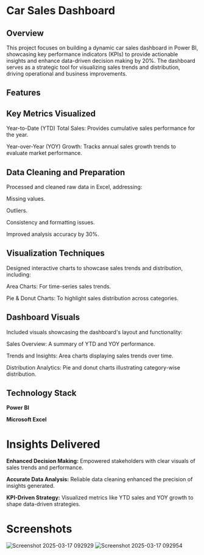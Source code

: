 # Car Sales Dashboard
## Overview
This project focuses on building a dynamic car sales dashboard in Power BI, showcasing key performance indicators (KPIs) to provide actionable insights and enhance data-driven decision making by 20%. The dashboard serves as a strategic tool for visualizing sales trends and distribution, driving operational and business improvements.

## Features
## Key Metrics Visualized

Year-to-Date (YTD) Total Sales: Provides cumulative sales performance for the year.

Year-over-Year (YOY) Growth: Tracks annual sales growth trends to evaluate market performance.

## Data Cleaning and Preparation

Processed and cleaned raw data in Excel, addressing:

Missing values.

Outliers.

Consistency and formatting issues.

Improved analysis accuracy by 30%.

## Visualization Techniques

Designed interactive charts to showcase sales trends and distribution, including:

Area Charts: For time-series sales trends.

Pie & Donut Charts: To highlight sales distribution across categories.

## Dashboard Visuals

Included visuals showcasing the dashboard's layout and functionality:

Sales Overview: A summary of YTD and YOY performance.

Trends and Insights: Area charts displaying sales trends over time.

Distribution Analytics: Pie and donut charts illustrating category-wise distribution.

## Technology Stack
__Power BI__

__Microsoft Excel__

# Insights Delivered
__Enhanced Decision Making:__ Empowered stakeholders with clear visuals of sales trends and performance.

__Accurate Data Analysis:__ Reliable data cleaning enhanced the precision of insights generated.

__KPI-Driven Strategy:__ Visualized metrics like YTD sales and YOY growth to shape data-driven strategies.

# Screenshots
![Screenshot 2025-03-17 092929](https://github.com/user-attachments/assets/34e2a1df-7405-468c-b867-aecef067da10) ![Screenshot 2025-03-17 092954](https://github.com/user-attachments/assets/56cfdc83-fce4-4ea6-bf38-2db1140c1dbf)

